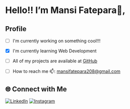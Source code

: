 #                                     Hello!! I’m Mansi Fatepara👋, 

## Profile

- [ ] I'm currently working on something cool!!!
- [x] I'm currently learning Web Development
- [ ] All of my projects are available at [GitHub](https://github.com/mansifatepara209)
- [ ] How to reach me 📫: mansifatepara208@gmail.com



## 🌐 Connect with Me
[![LinkedIn](https://img.shields.io/badge/-Twitter-1DA1F2?logo=twitter&logoColor=white)](https://twitter.com/yourhandle)
[![Instagram](https://img.shields.io/badge/-LinkedIn-0077B5?logo=linkedin&logoColor=white)](https://linkedin.com/in/yourprofile)


<!---
mansifatepara209/mansifatepara209 is a ✨ special ✨ repository because its `README.md` (this file) appears on your GitHub profile.
You can click the Preview link to take a look at your changes.
--->
